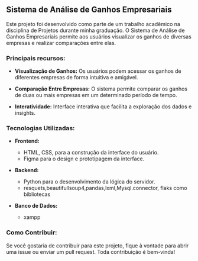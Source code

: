 ## Sistema de Análise de Ganhos Empresariais

Este projeto foi desenvolvido como parte de um trabalho acadêmico na disciplina de Projetos durante minha graduação. O Sistema de Análise de Ganhos Empresariais permite aos usuários visualizar os ganhos de diversas empresas e realizar comparações entre elas.

### Principais recursos:

- **Visualização de Ganhos:** Os usuários podem acessar os ganhos de diferentes empresas de forma intuitiva e amigável.
  
- **Comparação Entre Empresas:** O sistema permite comparar os ganhos de duas ou mais empresas em um determinado período de tempo.
  
- **Interatividade:** Interface interativa que facilita a exploração dos dados e insights.

### Tecnologias Utilizadas:

- **Frontend:**
  - HTML, CSS, para a construção da interface do usuário.
  - Figma para o design e prototipagem da interface.

- **Backend:**
  - Python para o desenvolvimento da lógica do servidor.
  - resquets,beautifullsoup4,pandas,lxml,Mysql.connector, flaks como bibliotecas 

- **Banco de Dados:**
  - xampp

### Como Contribuir:

Se você gostaria de contribuir para este projeto, fique à vontade para abrir uma issue ou enviar um pull request. Toda contribuição é bem-vinda!
